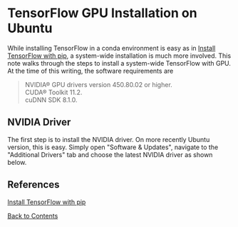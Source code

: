 # TensorFlow GPU Installation on Ubuntu

While installing TensorFlow in a conda environment is easy as in [Install TensorFlow with pip](https://www.tensorflow.org/install/pip), a system-wide installation is much more involved.
This note walks through the steps to install a system-wide TensorFlow with GPU.\
At the time of this writing, the software requirements are
> NVIDIA® GPU drivers version 450.80.02 or higher.\
> CUDA® Toolkit 11.2.\
> cuDNN SDK 8.1.0.

## NVIDIA Driver
The first step is to install the NVIDIA driver. On more recently Ubuntu version, this is easy. Simply open "Software & Updates", navigate to the "Additional Drivers" tab and choose the latest NVIDIA driver as shown below.



## References
[Install TensorFlow with pip](https://www.tensorflow.org/install/pip)

[Back to Contents](../README.md)
